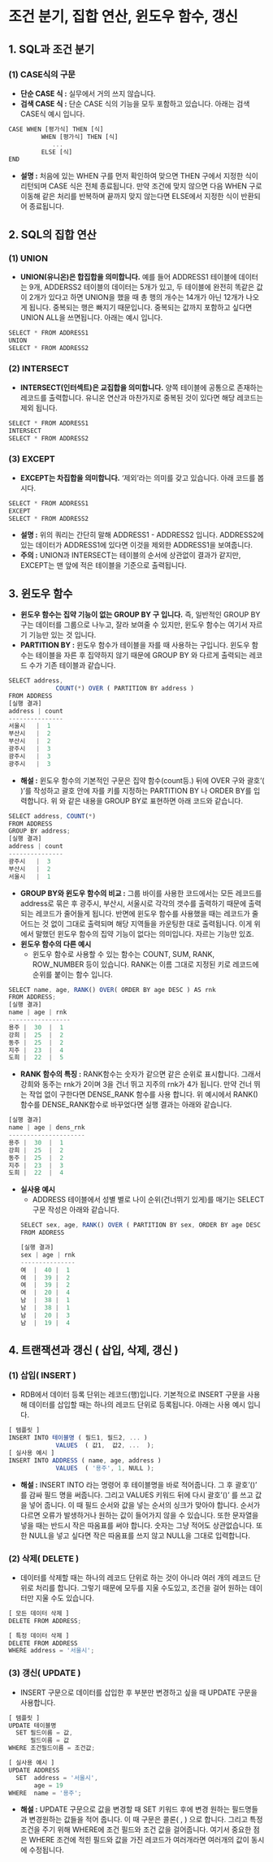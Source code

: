 # 조건 분기, 집합 연산, 윈도우 함수, 갱신

## 1. SQL과 조건 분기

### **(1) CASE식의 구문**

- **단순 CASE 식 :** 실무에서 거의 쓰지 않습니다.
- **검색 CASE 식 :** 단순 CASE 식의 기능을 모두 포함하고 있습니다. 아래는 검색 CASE식 예시 입니다.

```jsx
CASE WHEN [평가식] THEN [식]
		 WHEN [평가식] THEN [식]
			...
		 ELSE [식]
END
```

- **설명 :** 처음에 있는 WHEN 구를 먼저 확인하여 맞으면 THEN 구에서 지정한 식이 리턴되며 CASE 식은 전체 종료됩니다. 만약 조건에 맞지 않으면 다음 WHEN 구로 이동해 같은 처리를 반복하며 끝까지 맞지 않는다면 ELSE에서 지정한 식이 반환되어 종료됩니다.

## 2. SQL의 집합 연산

### **(1) UNION**

- **UNION(유니온)은 합집합을 의미합니다.** 예를 들어 ADDRESS1 테이블에 데이터는 9개, ADDERSS2 테이블의 데이터는 5개가 있고, 두 테이블에 완전히 똑같은 값이 2개가 있다고 하면 UNION을 했을 때 총 행의 개수는 14개가 아닌 12개가 나오게 됩니다. 중복되는 행은 빠지기 때문입니다. 중복되는 값까지 포함하고 싶다면 UNION ALL을 쓰면됩니다. 아래는 예시 입니다.

```jsx
SELECT * FROM ADDRESS1
UNION
SELECT * FROM ADDRESS2
```

### **(2) INTERSECT**

- **INTERSECT(인터섹트)은 교집합을 의미합니다.** 양쪽 테이블에 공통으로 존재하는 레코드를 출력합니다. 유니온 연산과 마찬가지로 중복된 것이 있다면 해당 레코드는 제외 됩니다.

```jsx
SELECT * FROM ADDRESS1
INTERSECT
SELECT * FROM ADDRESS2
```

### **(3) EXCEPT**

- **EXCEPT는 차집합을 의미합니다.** ‘제외’라는 의미를 갖고 있습니다. 아래 코드를 봅시다.

```jsx
SELECT * FROM ADDRESS1
EXCEPT
SELECT * FROM ADDRESS2
```

- **설명 :** 위의 쿼리는 간단히 말해 ADDRESS1 - ADDRESS2 입니다. ADDRESS2에 있는 데이터가 ADDRESS1에 있다면 이것을 제외한 ADDRESS1을 보여줍니다.
- **주의 :** UNION과 INTERSECT는 테이블의 순서에 상관없이 결과가 같지만, EXCEPT는 맨 앞에 적은 테이블을 기준으로 출력됩니다.

## 3. 윈도우 함수

- **윈도우 함수는 집약 기능이 없는 GROUP BY 구 입니다.** 즉, 일반적인 GROUP BY 구는 데이터를 그룹으로 나누고, 잘라 보여줄 수 있지만, 윈도우 함수는 여기서 자르기 기능만 있는 것 입니다.
- **PARTITION BY :** 윈도우 함수가 테이블을 자를 때 사용하는 구입니다. 윈도우 함수는 테이블을 자른 후 집약하지 않기 때문에 GROUP BY 와 다르게 출력되는 레코드 수가 기존 테이블과 같습니다.

```jsx
SELECT address,
			 COUNT(*) OVER ( PARTITION BY address )
FROM ADDRESS
[실행 결과]
address | count
---------------
서울시   |  1
부산시   |  2
부산시   |  2
광주시   |  3
광주시   |  3
광주시   |  3
```

- **해설 :** 윈도우 함수의 기본적인 구문은 집약 함수(count등.) 뒤에 OVER 구와 괄호’( )’를 작성하고 괄호 안에 자를 키를 지정하는 PARTITION BY 나 ORDER BY를 입력합니다. 위 와 같은 내용을 GROUP BY로 표현하면 아래 코드와 같습니다.

```jsx
SELECT address, COUNT(*)
FROM ADDRESS
GROUP BY address;
[실행 결과]
address | count
---------------
광주시   |  3
부산시   |  2
서울시   |  1
```

- **GROUP BY와 윈도우 함수의 비교 :** 그룹 바이를 사용한 코드에서는 모든 레코드를 address로 묶은 후 광주시, 부산시, 서울시로 각각의 갯수를 출력하기 때문에 출력되는 레코드가 줄어들게 됩니다. 반면에 윈도우 함수를 사용했을 때는 레코드가 줄어드는 것 없이 그대로 출력되며 해당 지역들을 카운팅한 대로 출력됩니다. 이게 위에서 말했던 윈도우 함수의 집약 기능이 없다는 의미입니다. 자르는 기능만 있죠.
- **윈도우 함수의 다른 예시**
  - 윈도우 함수로 사용할 수 있는 함수는 COUNT, SUM, RANK, ROW_NUMBER 등이 있습니다. RANK는 이름 그대로 지정된 키로 레코드에 순위를 붙이는 함수 입니다.

```jsx
SELECT name, age, RANK() OVER( ORDER BY age DESC ) AS rnk
FROM ADDRESS;
[실행 결과]
name | age | rnk
-----------------
용주 |  30  |  1
강희 |  25  |  2
동주 |  25  |  2
지주 |  23  |  4
도희 |  22  |  5
```

- **RANK 함수의 특징 :** RANK함수는 숫자가 같으면 같은 순위로 표시합니다. 그래서 강희와 동주는 rnk가 2이며 3을 건너 뛰고 지주의 rnk가 4가 됩니다. 만약 건너 뛰는 작업 없이 구한다면 DENSE_RANK 함수를 사용 합니다. 위 예시에서 RANK()함수를 DENSE_RANK함수로 바꾸었다면 실행 결과는 아래와 같습니다.

```jsx
[실행 결과]
name | age | dens_rnk
---------------------
용주 |  30  |  1
강희 |  25  |  2
동주 |  25  |  2
지주 |  23  |  3
도희 |  22  |  4
```

- **실사용 예시**
  - ADDRESS 테이블에서 성별 별로 나이 순위(건너뛰기 있게)를 매기는 SELECT 구문 작성은 아래와 같습니다.
  ```jsx
  SELECT sex, age, RANK() OVER ( PARTITION BY sex, ORDER BY age DESC ) AS rnk
  FROM ADDRESS

  [실행 결과]
  sex | age | rnk
  ---------------
  여  |  40 |  1
  여  |  39 |  2
  여  |  39 |  2
  여  |  20 |  4
  남  |  38 |  1
  남  |  38 |  1
  남  |  20 |  3
  남  |  19 |  4
  ```

## 4. 트랜잭션과 갱신 ( 삽입, 삭제, 갱신 )

### **(1) 삽입( INSERT )**

- RDB에서 데이터 등록 단위는 레코드(행)입니다. 기본적으로 INSERT 구문을 사용해 데이터를 삽입할 때는 하나의 레코드 단위로 등록됩니다. 아래는 사용 예시 입니다.

```jsx
[ 템플릿 ]
INSERT INTO 테이블명 ( 필드1, 필드2, ... )
             VALUES  ( 값1,  값2, ...  );
[ 실사용 예시 ]
INSERT INTO ADDRESS ( name, age, address )
             VALUES  ( '용주', 1, NULL );
```

- **해설 :** INSERT INTO 라는 명령어 후 테이블명을 바로 적어줍니다. 그 후 괄호’()’ 를 감싸 필드 명을 써줍니다. 그리고 VALUES 키워드 뒤에 다시 괄호’()’ 를 쓰고 값을 넣어 줍니다. 이 때 필드 순서와 값을 넣는 순서의 싱크가 맞아야 합니다. 순서가 다르면 오류가 발생하거나 원하는 값이 들어가지 않을 수 있습니다. 또한 문자열을 넣을 때는 반드시 작은 따옴표를 써야 합니다. 숫자는 그냥 적어도 상관없습니다. 또한 NULL을 넣고 싶다면 작은 따옴표를 쓰지 않고 NULL을 그대로 입력합니다.

### **(2) 삭제( DELETE )**

- 데이터를 삭제할 때는 하나의 레코드 단위로 하는 것이 아니라 여러 개의 레코드 단위로 처리를 합니다. 그렇기 때문에 모두를 지울 수도있고, 조건을 걸어 원하는 데이터만 지울 수도 있습니다.

```jsx
[ 모든 데이터 삭제 ]
DELETE FROM ADDRESS;

[ 특정 데이터 삭제 ]
DELETE FROM ADDRESS
WHERE address = '서울시';
```

### **(3) 갱신( UPDATE )**

- INSERT 구문으로 데이터를 삽입한 후 부분만 변경하고 싶을 때 UPDATE 구문을 사용합니다.

```jsx
[ 템플릿 ]
UPDATE 테이블명
  SET 필드이름 = 값,
      필드이름 = 값
WHERE 조건필드이름 = 조건값;

[ 실사용 예시 ]
UPDATE ADDRESS
  SET  address = '서울시',
       age = 19
WHERE  name = '용주';
```

- **해설 :** UPDATE 구문으로 값을 변경할 때 SET 키워드 후에 변경 원하는 필드명들과 변경원하는 값들을 적어 줍니다. 이 때 구문은 콜론( , ) 으로 합니다. 그리고 특정 조건을 주기 위해 WHERE에 조건 필드와 조건 값을 걸어줍니다. 여기서 중요한 점은 WHERE 조건에 적힌 필드와 값을 가진 레코드가 여러개라면 여러개의 값이 동시에 수정됩니다.

